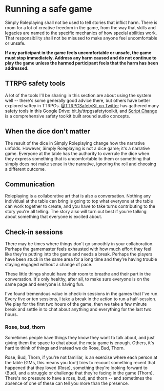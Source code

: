 # Running a safe game

Simply Roleplaying shall not be used to tell stories that inflict harm. There is room for a lot of creative freedom in the game, from the way that skills and legacies are named to the specific mechanics of how special abilities work. That responsibility shall not be misused to make anyone feel uncomfortable or unsafe.

**If any participant in the game feels uncomfortable or unsafe, the game must stop immediately. Address any harm caused and do not continue to play the game unless the harmed participant feels that the harm has been addressed.**

## TTRPG safety tools

A lot of the tools I'll be sharing in this section are about using the system well -- there's some generally good advice there, but others have better explored saftey in TTRPGs. [@TTRPGSafetyKit on Twitter](https://twitter.com/TTRPGSafetyKit) has gathered many safety tools in this Google Drive: bit.ly/ttrpgsafetytoolkit, and [Script Change](https://thoughty.itch.io/script-change) is a comprehensive safety toolkit built around audio concepts.

## When the dice don't matter

The result of the dice in Simply Roleplaying change how the narrative unfolds. However, Simply Roleplaying is not a dice game; it's a narrative game. Everyone at the table has the authority to overrule the dice when they express something that is uncomfortable to them or something that simply does not make sense in the narrative, ignoring the roll and choosing a different outcome.

## Communication

Roleplaying is a collaborative art that is also a conversation. Nothing any individual at the table can bring is going to top what everyone at the table can work together to create, and you have to take turns contributing to the story you're all telling. The story also will turn out best if you're talking about something that everyone is excited about.

## Check-in sessions

There may be times where things don't go smoothly in your collaboration. Perhaps the gamemaster feels exhausted with how much effort they feel like they're putting into the game and needs a break. Perhaps the players have been stuck in the same area for a long time and they're having trouble staying engaged without a change of pace.

These little things should have their room to breathe and their part in the conversation. It's only healthy, after all, to make sure everyone is on the same page and everyone is having fun.

I've found tremendous value in check-in sessions in the games that I've run. Every five or ten sessions, I take a break in the action to run a half-session. We play for the first two hours of the game, then we take a few minute break and settle in to chat about anything and everything for the last two hours.

### Rose, bud, thorn

Sometimes people have things they know they want to talk about, and just giving them the space to chat about the meta game is enough. Others, it's hard to think of things and instead we do Rose, Bud, Thorn.

Rose, Bud, Thorn, if you're not familiar, is an exercise where each person at the table (GMs, this means you too!) tries to recount something recent that happened that they loved (Rose), something they're looking forward to (Bud), and a struggle or challenge that they're facing in the game (Thorn). There's no pressure to have a rose, bud, and thorn -- and sometimes the absence of one of these can tell you more than the presence.